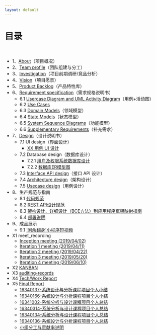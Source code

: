 ```yaml
---
layout: default
---
```

# [](#TOC)目录

&nbsp;&nbsp; 

* 1、[About](01-about)（项目概况）
* 2、[Team profile](02-team-profile)（团队组建与分工）
* 3、[Investigation](03-investigation)（项目前期调研/竞品分析）
* 4、[Vision](04-vision)（项目愿景）
* 5、[Product Backlog](05-product-backlog)（产品特性库）
* 6、[Requirement specification](06-requirements)（需求规格说明书）
    - 6.1 [Usercase Diagram and UML Activity Diagram](06-01-usecase-diagram-and-uml-activity-diagram)（用例+活动图）
    - 6.2 [Use Cases](06-02-use-cases)
    - 6.3 [Domain Models](06-03-domain-model)（领域模型）
    - 6.4 [State Models](06-04-state-model)（状态模型）
    - 6.5 [System Sequence Diagrams](06-05-system-sequence-diagram)（功能模型）
    - 6.6 [Supplementary Requirements](06-06-supplementary-requirements)（补充需求）
* 7、[Design](07-designs)（设计说明书）
    - 7.1 UI design（界面设计）
        - [XX 用例 UI 设计](07-01-01-XX-ui-design)
    - 7.2 Database design（数据库设计）
        - 7.2.1 [用户及权限系统数据库设计](07-02-01-database-design)
        - 7.2.2 [数据库ER模型图](07-02-02-database-er-model)
    - 7.3 [Interface API design](07-03-API)（接口 API 设计）
    - 7.4 [Architecture design](07-04-architecture-design)（架构设计）
    - 7.5 [Usecase design](07-05-usecase-design)（用例设计）
* 8、生产规范与指南
    - 8.1 [代码规范](08-01-code-qualification)
    - 8.2 [REST API设计规范](08-02-RESTful-api-design-standard)
    - 8.3 [架构设计、详细设计（BCE方法）到应用程序框架映射指南](08-03-framework-design-BCE-and-app-archit)
    - 8.4 [部署说明](08-04-deployment-doc)
* 9、成品展示
    - 9.1 ['闲余翻身'小程序短视频](09-demo-video)
* X1 meet_recording
    - [Inception meeting (2019/04/02)](meeting_records/meeting_1)
    - [Iteration 1 meeting (2019/04/11)](meeting_records/meeting_2)
    - [Iteration 2 meeting (2019/04/22)](https://shimo.im/docs/mdPkpKOl2JDSXqOy)
    - [Iteration 3 meeting (2019/05/20)](https://shimo.im/docs/lRKAWVRyOXWh8k8X)
    - [Iteration 4 meeting (2019/06/10)](https://shimo.im/docs/MEe32MwL1W7sLA2J)
* X2 [KANBAN](https://github.com/orgs/sysu-team1/projects)
* X3 [auditing-records](x3-auditing)
* X4 [Tech/Work Report](x4-techniques)
* X5 [Final Report](x5-group-summary)
    - [16340137-系统设计与分析课程项目个人小结](https://blog.csdn.net/Runner1st/article/details/93359035)
    - [16340166-系统设计与分析课程项目个人小结](https://blog.csdn.net/qq_36347365/article/details/93423884)
    - [16341002-系统分析与设计课程项目个人总结](16341002-zengh-final-report)
    - [16340314-系统分析与设计课程项目个人总结](https://626zdysdq.github.io/2019/06/21/system_analysis/16340314-%E5%A4%9A%E9%B1%BC-Final-Report/)
    - [16340134-系统分析与设计课程项目个人总结](16340134-liangyuyin-final-report.md)
    - [16340136-系统设计与分析课程项目个人总结](16340136-liaosf-final-report.md)
    - [小组分工与贡献率说明](x5-group-contribution)
